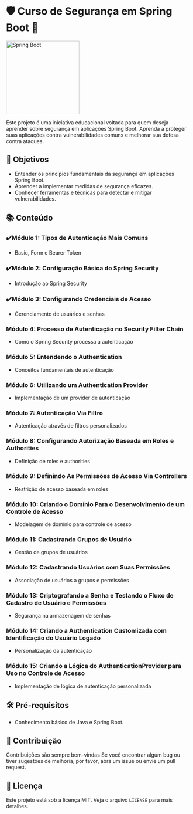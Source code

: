 # 🛡️ Curso de Segurança em Spring Boot 🚀

<img src="https://static-00.iconduck.com/assets.00/spring-icon-512x512-bdmpbhxj.png" alt="Spring Boot" width="200">

Este projeto é uma iniciativa educacional voltada para quem deseja aprender sobre segurança em aplicações Spring Boot. Aprenda a proteger suas aplicações contra vulnerabilidades comuns e melhorar sua defesa contra ataques.

## 🎯 Objetivos

- Entender os princípios fundamentais da segurança em aplicações Spring Boot.
- Aprender a implementar medidas de segurança eficazes.
- Conhecer ferramentas e técnicas para detectar e mitigar vulnerabilidades.

## 📚 Conteúdo

### ✔️Módulo 1: Tipos de Autenticação Mais Comuns
- Basic, Form e Bearer Token

### ✔️Módulo 2: Configuração Básica do Spring Security
- Introdução ao Spring Security

### ✔️Módulo 3: Configurando Credenciais de Acesso
- Gerenciamento de usuários e senhas

### Módulo 4: Processo de Autenticação no Security Filter Chain
- Como o Spring Security processa a autenticação

### Módulo 5: Entendendo o Authentication
- Conceitos fundamentais de autenticação

### Módulo 6: Utilizando um Authentication Provider
- Implementação de um provider de autenticação

### Módulo 7: Autenticação Via Filtro
- Autenticação através de filtros personalizados

### Módulo 8: Configurando Autorização Baseada em Roles e Authorities
- Definição de roles e authorities

### Módulo 9: Definindo As Permissões de Acesso Via Controllers
- Restrição de acesso baseada em roles

### Módulo 10: Criando o Domínio Para o Desenvolvimento de um Controle de Acesso
- Modelagem de domínio para controle de acesso

### Módulo 11: Cadastrando Grupos de Usuário
- Gestão de grupos de usuários

### Módulo 12: Cadastrando Usuários com Suas Permissões
- Associação de usuários a grupos e permissões

### Módulo 13: Criptografando a Senha e Testando o Fluxo de Cadastro de Usuário e Permissões
- Segurança na armazenagem de senhas

### Módulo 14: Criando a Authentication Customizada com Identificação do Usuário Logado
- Personalização da autenticação

### Módulo 15: Criando a Lógica do AuthenticationProvider para Uso no Controle de Acesso
- Implementação de lógica de autenticação personalizada

## 🛠️ Pré-requisitos

- Conhecimento básico de Java e Spring Boot.

## 🤝 Contribuição

Contribuições são sempre bem-vindas Se você encontrar algum bug ou tiver sugestões de melhoria, por favor, abra um issue ou envie um pull request.

## 📄 Licença

Este projeto está sob a licença MIT. Veja o arquivo `LICENSE` para mais detalhes.
